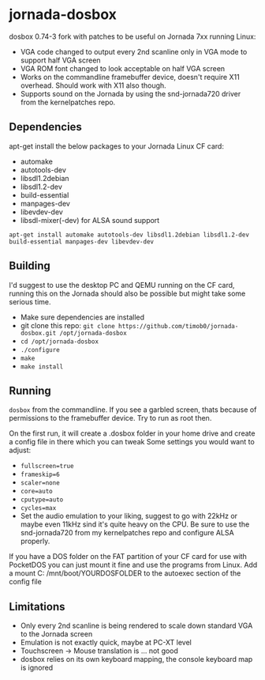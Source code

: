 # jornada-dosbox
dosbox 0.74-3 fork with patches to be useful on Jornada 7xx running Linux:
- VGA code changed to output every 2nd scanline only in VGA mode to support half VGA screen
- VGA ROM font changed to look acceptable on half VGA screen
- Works on the commandline framebuffer device, doesn't require X11 overhead. Should work with X11 also though.
- Supports sound on the Jornada by using the snd-jornada720 driver from the kernelpatches repo.

## Dependencies
apt-get install the below packages to your Jornada Linux CF card:

- automake
- autotools-dev
- libsdl1.2debian 
- libsdl1.2-dev
- build-essential
- manpages-dev
- libevdev-dev
- libsdl-mixer(-dev) for ALSA sound support

`apt-get install automake autotools-dev libsdl1.2debian libsdl1.2-dev build-essential manpages-dev libevdev-dev`
 
## Building
I'd suggest to use the desktop PC and QEMU running on the CF card, running this on the Jornada should also be possible but might take some serious time.

- Make sure dependencies are installed
- git clone this repo: `git clone https://github.com/timob0/jornada-dosbox.git /opt/jornada-dosbox`
- `cd /opt/jornada-dosbox`
- `./configure`
- `make`
- `make install`

## Running
`dosbox` from the commandline. If you see a garbled screen, thats because of permissions to the framebuffer device. Try to run as root then.

On the first run, it will create a .dosbox folder in your home drive and create a config file in there which you can tweak
Some settings you would want to adjust:
- `fullscreen=true`
- `frameskip=6`
- `scaler=none`
- `core=auto`
- `cputype=auto`
- `cycles=max`
- Set the audio emulation to your liking, suggest to go with 22kHz or maybe even 11kHz sind it's quite heavy on the CPU. Be sure to use the snd-jornada720 from my kernelpatches repo and configure ALSA properly.

If you have a DOS folder on the FAT partition of your CF card for use with PocketDOS you can just mount it fine and use the programs from Linux. Add a mount C: /mnt/boot/YOURDOSFOLDER to the autoexec section of the config file

## Limitations
- Only every 2nd scanline is being rendered to scale down standard VGA to the Jornada screen
- Emulation is not exactly quick, maybe at PC-XT level
- Touchscreen -> Mouse translation is ... not good
- dosbox relies on its own keyboard mapping, the console keyboard map is ignored
